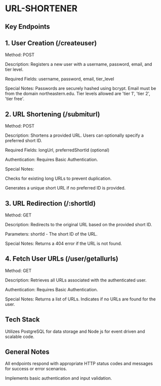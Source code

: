 # URL-SHORTENER

## Key Endpoints

## 1. User Creation (/createuser)

Method: POST

Description: Registers a new user with a username, password, email, and tier level.

Required Fields: username, password, email, tier_level

Special Notes:
Passwords are securely hashed using bcrypt.
Email must be from the domain northeastern.edu.
Tier levels allowed are 'tier 1', 'tier 2', 'tier free'.

## 2. URL Shortening (/submiturl)

Method: POST

Description: Shortens a provided URL. Users can optionally specify a preferred short ID.

Required Fields: longUrl, preferredShortId (optional)

Authentication: Requires Basic Authentication.

Special Notes:

Checks for existing long URLs to prevent duplication.

Generates a unique short URL if no preferred ID is provided.

## 3. URL Redirection (/:shortId)
Method: GET

Description: Redirects to the original URL based on the provided short ID.

Parameters: shortId - The short ID of the URL.

Special Notes: Returns a 404 error if the URL is not found.

## 4. Fetch User URLs (/user/getallurls)
Method: GET

Description: Retrieves all URLs associated with the authenticated user.

Authentication: Requires Basic Authentication.

Special Notes:
Returns a list of URLs.
Indicates if no URLs are found for the user.


## Tech Stack

Utilizes PostgreSQL for data storage and Node js for event driven and scalable code.


## General Notes

All endpoints respond with appropriate HTTP status codes and messages for success or error scenarios.

Implements basic authentication and input validation.
